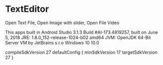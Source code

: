# TextEditor
Open Text File, Open Image with slider, Open File Video

This apps built in Android Studio 3.1.3
Build #AI-173.4819257, built on June 5, 2018
JRE: 1.8.0_152-release-1024-b02 amd64
JVM: OpenJDK 64-Bit Server VM by JetBrains s.r.o
Windows 10 10.0

compileSdkVersion 27
    defaultConfig {
        minSdkVersion 17
        targetSdkVersion 27
    }
